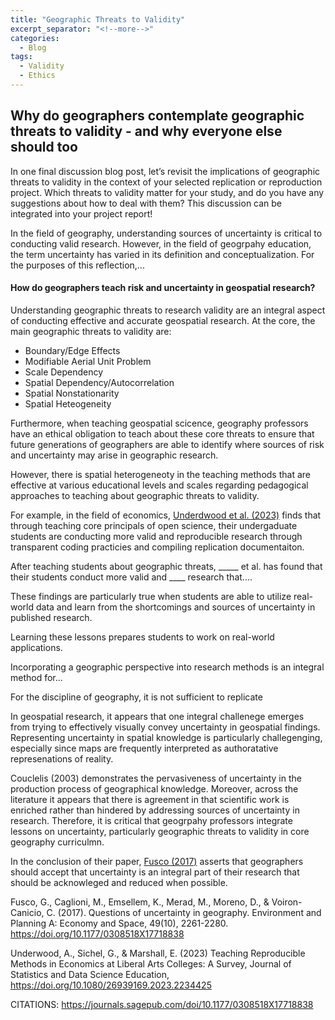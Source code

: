 ```yaml
---
title: "Geographic Threats to Validity"
excerpt_separator: "<!--more-->"
categories:
  - Blog
tags:
  - Validity
  - Ethics
---
```

## Why do geographers contemplate geographic threats to validity - and why everyone else should too
In one final discussion blog post, let’s revisit the implications of geographic threats to validity in the context of your selected replication or reproduction project. Which threats to validity matter for your study, and do you have any suggestions about how to deal with them? This discussion can be integrated into your project report!

In the field of geography, understanding sources of uncertainty is critical to conducting valid research. However, in the field of geogrpahy education, the term uncertainty has varied in its definition and conceptualization. For the purposes of this reflection,...



#### How do geographers teach risk and uncertainty in geospatial research?

Understanding geographic threats to research validity are an integral aspect of conducting effective and accurate geospatial research. At the core, the main geographic threats to validity are:

- Boundary/Edge Effects
- Modifiable Aerial Unit Problem
- Scale Dependency
- Spatial Dependency/Autocorrelation
- Spatial Nonstationarity
- Spatial Heteogeneity

Furthermore, when teaching geospatial scicence, geography professors have an ethical obligation to teach about these core threats to ensure that future generations of geographers are able to identify where sources of risk and uncertainty may arise in geographic research.

However, there is spatial heterogeneoty in the teaching methods that are effective at various educational levels and scales regarding pedagogical approaches to teaching about geographic threats to validity.

For example, in the field of economics, [Underdwood et al. (2023)](https://doi.org/10.1080/26939169.2023.2234425) finds that through teaching core principals of open science, their undergaduate students are conducting more valid and reproducible research through transparent coding practicies and compiling replication documentaiton.

After teaching students about geographic threats, _____ et al. has found that their students conduct more valid and ____ research that....

These findings are particularly true when students are able to utilize real- world data and learn from the shortcomings and sources of uncertainty in published research.

Learning these lessons prepares students to work on real-world applications.

Incorporating a geographic perspective into research methods is an integral method for...

For the discipline of geography, it is not sufficient to replicate


In geospatial research, it appears that one integral challenege emerges from trying to effectively visually convey uncertainty in geospatial findings. Representing uncertainty in spatial knowledge is particularly challegenging, especially since maps are frequently interpreted as authoratative represenations of reality.  


Couclelis (2003) demonstrates the pervasiveness of uncertainty in the production process of geographical knowledge. Moreover, across the literature it appears that there is agreement in that scientific work is enriched rather than hindered by addressing sources of uncertainty in research. Therefore, it is critical that geogrpahy professors integrate lessons on uncertainty, particularly geographic threats to validity in core geography curriculmn.

In the conclusion of their paper, [Fusco (2017)](https://doi.org/10.1177/0308518X17718838) asserts that geographers should accept that uncertainty is an integral part of their research that should be acknowleged and reduced when possible.  




Fusco, G., Caglioni, M., Emsellem, K., Merad, M., Moreno, D., & Voiron-Canicio, C. (2017). Questions of uncertainty in geography. Environment and Planning A: Economy and Space, 49(10), 2261-2280. https://doi.org/10.1177/0308518X17718838

Underwood, A., Sichel, G., & Marshall, E. (2023) Teaching Reproducible Methods in Economics at Liberal Arts Colleges: A Survey, Journal of Statistics and Data Science Education, https://doi.org/10.1080/26939169.2023.2234425


CITATIONS:
https://journals.sagepub.com/doi/10.1177/0308518X17718838
